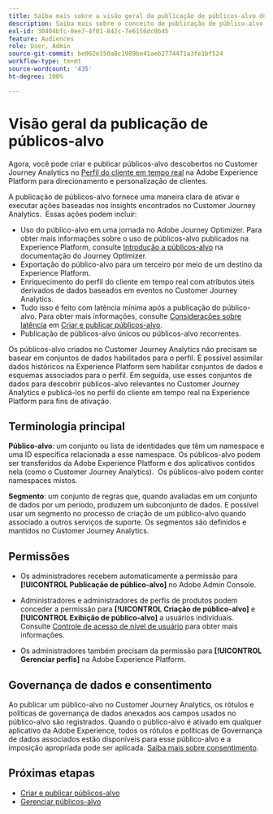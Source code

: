 ```yaml
---
title: Saiba mais sobre a visão geral da publicação de públicos-alvo do Customer Journey Analytics
description: Saiba mais sobre o conceito de publicação de público-alvo no Customer Journey Analytics
exl-id: 30404bfc-0ee7-4f01-842c-7e6156dc0b45
feature: Audiences
role: User, Admin
source-git-commit: be062e350a8c1989be41aeb2774471a3fe1bf524
workflow-type: tm+mt
source-wordcount: '435'
ht-degree: 100%

---
```


# Visão geral da publicação de públicos-alvo

Agora, você pode criar e publicar públicos-alvo descobertos no Customer Journey Analytics no [Perfil do cliente em tempo real](https://experienceleague.adobe.com/docs/experience-platform/profile/home.html?lang=pt-BR) na Adobe Experience Platform para direcionamento e personalização de clientes. 

A publicação de públicos-alvo fornece uma maneira clara de ativar e executar ações baseadas nos insights encontrados no Customer Journey Analytics.  Essas ações podem incluir:

* Uso do público-alvo em uma jornada no Adobe Journey Optimizer.
Para obter mais informações sobre o uso de públicos-alvo publicados na Experience Platform, consulte [Introdução a públicos-alvo](https://experienceleague.adobe.com/pt-br/docs/journey-optimizer/using/audiences-profiles-identities/audiences/about-audiences) na documentação do Journey Optimizer.
* Exportação do público-alvo para um terceiro por meio de um destino da Experience Platform.
* Enriquecimento do perfil do cliente em tempo real com atributos úteis derivados de dados baseados em eventos no Customer Journey Analytics.
* Tudo isso é feito com latência mínima após a publicação do público-alvo.
Para obter mais informações, consulte [Considerações sobre latência](/help/components/audiences/publish.md#latency-considerations) em [Criar e publicar públicos-alvo](/help/components/audiences/publish.md).
* Publicação de públicos-alvo únicos ou públicos-alvo recorrentes.

Os públicos-alvo criados no Customer Journey Analytics não precisam se basear em conjuntos de dados habilitados para o perfil. É possível assimilar dados históricos na Experience Platform sem habilitar conjuntos de dados e esquemas associados para o perfil. Em seguida, use esses conjuntos de dados para descobrir públicos-alvo relevantes no Customer Journey Analytics e publicá-los no perfil do cliente em tempo real na Experience Platform para fins de ativação.

## Terminologia principal

**Público-alvo**: um conjunto ou lista de identidades que têm um namespace e uma ID específica relacionada a esse namespace. Os públicos-alvo podem ser transferidos da Adobe Experience Platform e dos aplicativos contidos nela (como o Customer Journey Analytics).  Os públicos-alvo podem conter namespaces mistos.

**Segmento**: um conjunto de regras que, quando avaliadas em um conjunto de dados por um período, produzem um subconjunto de dados. E possível usar um segmento no processo de criação de um público-alvo quando associado a outros serviços de suporte. Os segmentos são definidos e mantidos no Customer Journey Analytics.

## Permissões

* Os administradores recebem automaticamente a permissão para **[!UICONTROL Publicação de público-alvo]** no Adobe Admin Console.

* Administradores e administradores de perfis de produtos podem conceder a permissão para **[!UICONTROL Criação de público-alvo]** e **[!UICONTROL Exibição de público-alvo]** a usuários individuais. Consulte [Controle de acesso de nível de usuário](/help/technotes/access-control.md#user-level-access) para obter mais informações.

* Os administradores também precisam da permissão para **[!UICONTROL Gerenciar perfis]** na Adobe Experience Platform.

## Governança de dados e consentimento

Ao publicar um público-alvo no Customer Journey Analytics, os rótulos e políticas de governança de dados anexados aos campos usados no público-alvo são registrados.  Quando o público-alvo é ativado em qualquer aplicativo da Adobe Experience, todos os rótulos e políticas de Governança de dados associados estão disponíveis para esse público-alvo e a imposição apropriada pode ser aplicada. [Saiba mais sobre consentimento](https://experienceleague.adobe.com/docs/experience-platform/data-governance/policies/user-guide.html?lang=pt-BR#consent-policy).

## Próximas etapas

* [Criar e publicar públicos-alvo](/help/components/audiences/publish.md)
* [Gerenciar públicos-alvo](/help/components/audiences/manage.md)
